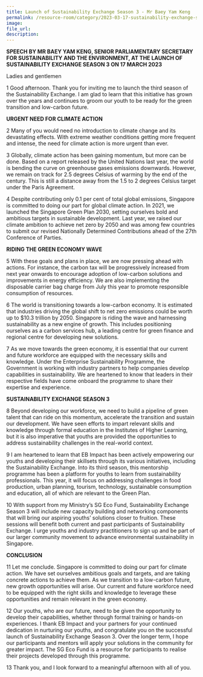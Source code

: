 ```yaml
---  
title: Launch of Sustainability Exchange Season 3 - Mr Baey Yam Keng
permalink: /resource-room/category/2023-03-17-sustainability-exchange-s3
image:  
file_url:  
description:  
---  
```


**SPEECH BY MR BAEY YAM KENG, SENIOR PARLIAMENTARY SECRETARY FOR SUSTAINABILITY AND THE ENVIRONMENT, AT THE LAUNCH OF SUSTAINABILITY EXCHANGE SEASON 3 ON 17 MARCH 2023**

Ladies and gentlemen

1 Good afternoon. Thank you for inviting me to launch the third season of the Sustainability Exchange. I am glad to learn that this initiative has grown over the years and continues to groom our youth to be ready for the green transition and low-carbon future. 

**URGENT NEED FOR CLIMATE ACTION**

2	Many of you would need no introduction to climate change and its devastating effects. With extreme weather conditions getting more frequent and intense, the need for climate action is more urgent than ever. 

3 Globally, climate action has been gaining momentum, but more can be done. Based on a report released by the United Nations last year, the world is bending the curve on greenhouse gases emissions downwards. However, we remain on track for 2.5 degrees Celsius of warming by the end of the century. This is still a distance away from the 1.5 to 2 degrees Celsius target under the Paris Agreement.

4	 Despite contributing only 0.1 per cent of total global emissions, Singapore is committed to doing our part for global climate action. In 2021, we launched the Singapore Green Plan 2030, setting ourselves bold and ambitious targets in sustainable development. Last year, we raised our climate ambition to achieve net zero by 2050 and was among few countries to submit our revised Nationally Determined Contributions ahead of the 27th Conference of Parties.

**RIDING THE GREEN ECONOMY WAVE**

5	With these goals and plans in place, we are now pressing ahead with actions. For instance, the carbon tax will be progressively increased from next year onwards to encourage adoption of low-carbon solutions and improvements in energy efficiency. We are also implementing the disposable carrier bag charge from July this year to promote responsible consumption of resources. 

6	The world is transitioning towards a low-carbon economy. It is estimated that industries driving the global shift to net zero emissions could be worth up to $10.3 trillion by 2050. Singapore is riding the wave and harnessing sustainability as a new engine of growth. This includes positioning ourselves as a carbon services hub, a leading centre for green finance and regional centre for developing new solutions. 

7 	As we move towards the green economy, it is essential that our current and future workforce are equipped with the necessary skills and knowledge. Under the Enterprise Sustainability Programme, the Government is working with industry partners to help companies develop capabilities in sustainability. We are heartened to know that leaders in their respective fields have come onboard the programme to share their expertise and experience. 

**SUSTAINABILITY EXCHANGE SEASON 3**

8	Beyond developing our workforce, we need to build a pipeline of green talent that can ride on this momentum, accelerate the transition and sustain our development. We have seen efforts to impart relevant skills and knowledge through formal education in the Institutes of Higher Learning, but it is also imperative that youths are provided the opportunities to address sustainability challenges in the real-world context. 

9	I am heartened to learn that EB Impact has been actively empowering our youths and developing their skillsets through its various initiatives, including the Sustainability Exchange. Into its third season, this mentorship programme has been a platform for youths to learn from sustainability professionals. This year, it will focus on addressing challenges in food production, urban planning, tourism, technology, sustainable consumption and education, all of which are relevant to the Green Plan.

10	With support from my Ministry’s SG Eco Fund, Sustainability Exchange Season 3 will include new capacity building and networking components that will bring our aspiring youths’ solutions closer to fruition. These sessions will benefit both current and past participants of Sustainability Exchange. I urge youths and industry practitioners to sign up and be part of our larger community movement to advance environmental sustainability in Singapore. 

**CONCLUSION**

11	Let me conclude. Singapore is committed to doing our part for climate action. We have set ourselves ambitious goals and targets, and are taking concrete actions to achieve them. As we transition to a low-carbon future, new growth opportunities will arise. Our current and future workforce need to be equipped with the right skills and knowledge to leverage these opportunities and remain relevant in the green economy. 

12	Our youths, who are our future, need to be given the opportunity to develop their capabilities, whether through formal training or hands-on experiences. I thank EB Impact and your partners for your continued dedication in nurturing our youths, and congratulate you on the successful launch of Sustainability Exchange Season 3. Over the longer term, I hope our participants and mentors will apply your solutions in the community for greater impact. 
The SG Eco Fund is a resource for participants to realise their projects developed through this programme.

13	Thank you, and I look forward to a meaningful afternoon with all of you.  
